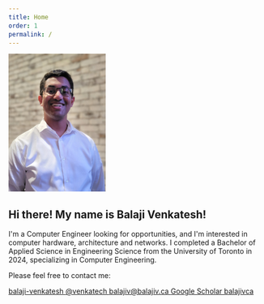 ```yaml
---
title: Home
order: 1
permalink: /
---
```


<div class="clearfix mb-3">
    <img class="placeholder rounded float-md-start me-3" src="/assets/bv.jpeg" style="width:12rem; height:17rem;" alt="Photo of Balaji Venkatesh">
    <h2> Hi there! My name is Balaji Venkatesh! </h2>
    <p class="lead"> I'm a Computer Engineer looking for opportunities, and I'm interested in computer hardware, architecture and networks. I completed a Bachelor of Applied Science in Engineering Science from the University of Toronto in 2024, specializing in Computer Engineering. </p>
    <p class="lead"> Please feel free to contact me: </p>
    <a href="https://github.com/balaji-venkatesh/" class="mb-1 btn btn-lg btn-primary"><i class="bi bi-github"></i> balaji-venkatesh </a>
    <a href="https://discord.com/users/432850176915275779" class="mb-1 btn btn-lg btn-primary"><i class="bi bi-discord"></i> @venkatech </a>
    <a href="mailto:balajiv@balajiv.ca" class="mb-1 btn btn-lg btn-primary"><i class="bi bi-envelope-fill"></i> balajiv@balajiv.ca </a>
    <a href="https://scholar.google.com/citations?user=5_CuemEAAAAJ" class="mb-1 btn btn-lg btn-primary"><i class="bi bi-mortarboard-fill"></i> Google Scholar </a>
    <a href="https://www.linkedin.com/in/balajivca/" class="mb-1 btn btn-lg btn-primary"><i class="bi bi-linkedin"></i> balajivca </a>
</div>
